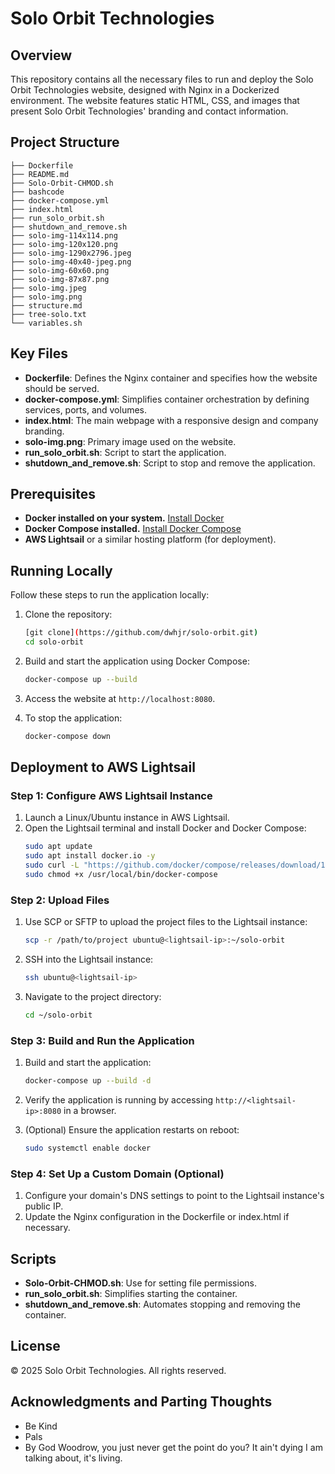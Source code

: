 # Solo Orbit Technologies

## Overview
This repository contains all the necessary files to run and deploy the Solo Orbit Technologies website, designed with Nginx in a Dockerized environment. The website features static HTML, CSS, and images that present Solo Orbit Technologies' branding and contact information.

## Project Structure
```
├── Dockerfile
├── README.md
├── Solo-Orbit-CHMOD.sh
├── bashcode
├── docker-compose.yml
├── index.html
├── run_solo_orbit.sh
├── shutdown_and_remove.sh
├── solo-img-114x114.png
├── solo-img-120x120.png
├── solo-img-1290x2796.jpeg
├── solo-img-40x40-jpeg.png
├── solo-img-60x60.png
├── solo-img-87x87.png
├── solo-img.jpeg
├── solo-img.png
├── structure.md
├── tree-solo.txt
└── variables.sh
```

## Key Files

- **Dockerfile**: Defines the Nginx container and specifies how the website should be served.
- **docker-compose.yml**: Simplifies container orchestration by defining services, ports, and volumes.
- **index.html**: The main webpage with a responsive design and company branding.
- **solo-img.png**: Primary image used on the website.
- **run_solo_orbit.sh**: Script to start the application.
- **shutdown_and_remove.sh**: Script to stop and remove the application.

## Prerequisites

- **Docker installed on your system.** [Install Docker](https://docs.docker.com/get-docker/)
- **Docker Compose installed.** [Install Docker Compose](https://docs.docker.com/compose/install/)
- **AWS Lightsail** or a similar hosting platform (for deployment).

## Running Locally

Follow these steps to run the application locally:

1. Clone the repository:
   ```bash
   [git clone](https://github.com/dwhjr/solo-orbit.git)
   cd solo-orbit
   ```

2. Build and start the application using Docker Compose:
   ```bash
   docker-compose up --build
   ```

3. Access the website at `http://localhost:8080`.

4. To stop the application:
   ```bash
   docker-compose down
   ```

## Deployment to AWS Lightsail

### Step 1: Configure AWS Lightsail Instance

1. Launch a Linux/Ubuntu instance in AWS Lightsail.
2. Open the Lightsail terminal and install Docker and Docker Compose:
   ```bash
   sudo apt update
   sudo apt install docker.io -y
   sudo curl -L "https://github.com/docker/compose/releases/download/1.29.2/docker-compose-$(uname -s)-$(uname -m)" -o /usr/local/bin/docker-compose
   sudo chmod +x /usr/local/bin/docker-compose
   ```

### Step 2: Upload Files

1. Use SCP or SFTP to upload the project files to the Lightsail instance:
   ```bash
   scp -r /path/to/project ubuntu@<lightsail-ip>:~/solo-orbit
   ```

2. SSH into the Lightsail instance:
   ```bash
   ssh ubuntu@<lightsail-ip>
   ```

3. Navigate to the project directory:
   ```bash
   cd ~/solo-orbit
   ```

### Step 3: Build and Run the Application

1. Build and start the application:
   ```bash
   docker-compose up --build -d
   ```

2. Verify the application is running by accessing `http://<lightsail-ip>:8080` in a browser.

3. (Optional) Ensure the application restarts on reboot:
   ```bash
   sudo systemctl enable docker
   ```

### Step 4: Set Up a Custom Domain (Optional)

1. Configure your domain's DNS settings to point to the Lightsail instance's public IP.
2. Update the Nginx configuration in the Dockerfile or index.html if necessary.

## Scripts

- **Solo-Orbit-CHMOD.sh**: Use for setting file permissions.
- **run_solo_orbit.sh**: Simplifies starting the container.
- **shutdown_and_remove.sh**: Automates stopping and removing the container.

## License

&copy; 2025 Solo Orbit Technologies. All rights reserved.

## Acknowledgments and Parting Thoughts

- Be Kind
- Pals
- By God Woodrow, you just never get the point do you? It ain't dying I am talking about, it's living.